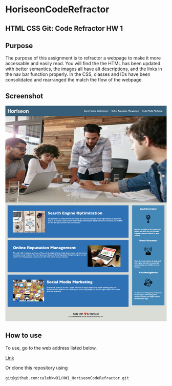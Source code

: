 # HoriseonCodeRefractor

## HTML CSS Git: Code Refractor HW 1

## Purpose

The purpose of this assignment is to refractor a webpage to make it more accessable and easily read. You will find the the HTML has been updated with better semantics, the images all have alt descriptions, and the links in the nav bar function properly. In the CSS, classes and IDs have been consolidated and rearranged the match the flow of the webpage.


## Screenshot

![Image](assets/images/homepage_screenshot.png "website title")

## How to use

To use, go to the web address listed below.

[Link](https://calebkw91.github.io/HW1_HoriseonCodeRefractor/)

Or clone this repository using 

`git@github.com:calebkw91/HW1_HoriseonCodeRefractor.git`
